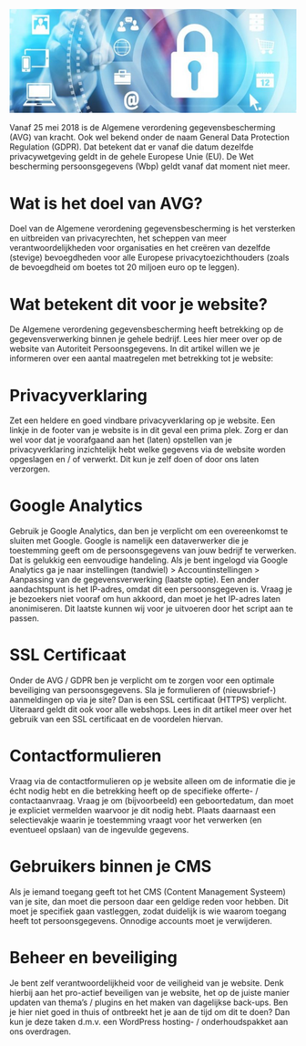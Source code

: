 ![alt text](https://raw.githubusercontent.com/DaniWinter/AVG-Wetgeving/master/wetgeving-bescherming-persoonsgegevens-beveiliging-780x282-768x278.jpg "AVG Wetgeving")

Vanaf 25 mei 2018 is de Algemene verordening gegevensbescherming (AVG) van kracht. Ook wel bekend onder de naam General Data Protection Regulation (GDPR). Dat betekent dat er vanaf die datum dezelfde privacywetgeving geldt in de gehele Europese Unie (EU). De Wet bescherming persoonsgegevens (Wbp) geldt vanaf dat moment niet meer.

# Wat is het doel van AVG?
Doel van de Algemene verordening gegevensbescherming is het versterken en uitbreiden van privacyrechten, het scheppen van meer verantwoordelijkheden voor organisaties en het creëren van dezelfde (stevige) bevoegdheden voor alle Europese privacytoezichthouders (zoals de bevoegdheid om boetes tot 20 miljoen euro op te leggen).

# Wat betekent dit voor je website?
De Algemene verordening gegevensbescherming heeft betrekking op de gegevensverwerking binnen je gehele bedrijf. Lees hier meer over op de website van Autoriteit Persoonsgegevens. In dit artikel willen we je informeren over een aantal maatregelen met betrekking tot je website:

# Privacyverklaring

Zet een heldere en goed vindbare privacyverklaring op je website. Een linkje in de footer van je website is in dit geval een prima plek. Zorg er dan wel voor dat je voorafgaand aan het (laten) opstellen van je privacyverklaring inzichtelijk hebt welke gegevens via de website worden opgeslagen en / of verwerkt. Dit kun je zelf doen of door ons laten verzorgen.

# Google Analytics

Gebruik je Google Analytics, dan ben je verplicht om een overeenkomst te sluiten met Google. Google is namelijk een dataverwerker die je toestemming geeft om de persoonsgegevens van jouw bedrijf te verwerken. Dat is gelukkig een eenvoudige handeling. Als je bent ingelogd via Google Analytics ga je naar instellingen (tandwiel) > Accountinstellingen > Aanpassing van de gegevensverwerking (laatste optie). Een ander aandachtspunt is het IP-adres, omdat dit een persoonsgegeven is. Vraag je je bezoekers niet vooraf om hun akkoord, dan moet je het IP-adres laten anonimiseren. Dit laatste kunnen wij voor je uitvoeren door het script aan te passen.

# SSL Certificaat

Onder de AVG / GDPR ben je verplicht om te zorgen voor een optimale beveiliging van persoonsgegevens. Sla je formulieren of (nieuwsbrief-) aanmeldingen op via je site? Dan is een SSL certificaat (HTTPS) verplicht. Uiteraard geldt dit ook voor alle webshops. Lees in dit artikel meer over het gebruik van een SSL certificaat en de voordelen hiervan.

# Contactformulieren

Vraag via de contactformulieren op je website alleen om de informatie die je écht nodig hebt en die betrekking heeft op de specifieke offerte- / contactaanvraag. Vraag je om (bijvoorbeeld) een geboortedatum, dan moet je expliciet vermelden waarvoor je dit nodig hebt. Plaats daarnaast een selectievakje waarin je toestemming vraagt voor het verwerken (en eventueel opslaan) van de ingevulde gegevens.

# Gebruikers binnen je CMS

Als je iemand toegang geeft tot het CMS (Content Management Systeem) van je site, dan moet die persoon daar een geldige reden voor hebben. Dit moet je specifiek gaan vastleggen, zodat duidelijk is wie waarom toegang heeft tot persoonsgegevens. Onnodige accounts moet je verwijderen.

# Beheer en beveiliging

Je bent zelf verantwoordelijkheid voor de veiligheid van je website. Denk hierbij aan het pro-actief beveiligen van je website, het op de juiste manier updaten van thema’s / plugins en het maken van dagelijkse back-ups. Ben je hier niet goed in thuis of ontbreekt het je aan de tijd om dit te doen? Dan kun je deze taken d.m.v. een WordPress hosting- / onderhoudspakket aan ons overdragen.
